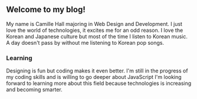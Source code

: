 ## Welcome to my blog!

My name is Camille Hall majoring in Web Design and Development. I just love the world of technologies, it excites me for an odd reason. I love the Korean and Japanese culture but most of the time I listen to Korean music. A day doesn't pass by without me listening to Korean pop songs. 

### Learning 

Designing is fun but coding makes it even better. I'm still in the progress of my coding skills and is willing to go deeper about JavaScript I'm looking forward to learning more about this field because technologies is increasing and becoming smarter. 



